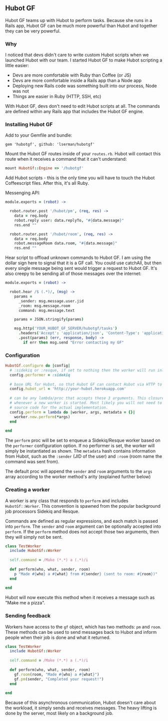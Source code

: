## Hubot GF

Hubot GF teams up with Hubot to perform tasks. Because she runs in a Rails app, Hubot GF can be much more powerful 
than Hubot and together they can be very powerful.

### Why

I noticed that devs didn't care to write custom Hubot scripts when we launched Hubot with our team. I started Hubot GF to 
make Hubot scripting a little easier:

- Devs are more comfortable with Ruby than Coffee (or JS)
- Devs are more comfortable inside a Rails app than a Node app
- Deploying new Rails code was something built into our process, Node was not
- Things are easier in Ruby (HTTP, SSH, etc)

With Hubot GF, devs don't need to edit Hubot scripts at all. The commands are defined within any Rails app that includes 
the Hubot GF engine.

### Installing Hubot GF

Add to your Gemfile and bundle:

```
gem 'hubotgf', github: 'lserman/hubotgf'
```

Mount the Hubot GF routes inside of your `routes.rb`. Hubot will contact this route when it receives a command that it 
can't understand:
```ruby
mount HubotGf::Engine => '/hubotgf'
```

Add Hubot scripts - this is the only time you will have to touch the Hubot Coffeescript files. After this, it's all Ruby.

Messenging API:

```coffee
module.exports = (robot) ->

  robot.router.post '/hubot/pm', (req, res) ->
    data = req.body
    robot.reply user: data.replyTo, "#{data.message}"
    res.end ""

  robot.router.post '/hubot/room', (req, res) ->
    data = req.body
    robot.messageRoom data.room, "#{data.message}"
    res.end ""
```

Hear script to offload unknown commands to Hubot GF. I am using the dollar sign here to signal that it is a GF call. You could use catchAll, but then every single message being sent would trigger a request to Hubot GF. It's also creepy to be sending all of those messages over the internet:

```coffee
module.exports = (robot) ->

  robot.hear /$ (.*)/, (msg) ->
    params =
      _sender: msg.message.user.jid
      _room: msg.message.room
      command: msg.message.text

    params = JSON.stringify(params)

    msg.http('YOUR_HUBOT_GF_SERVER/hubotgf/tasks')
      .headers('Accept': 'application/json', 'Content-Type': 'application/json')
      .post(params) (err, response, body) ->
        if err then msg.send "Error contacting my GF"
```

### Configuration

```ruby
HubotGf.configure do |config|
  # :sidekiq or :resque, if set to nothing then the worker will run inline
  config.performer = :sidekiq
  
  # base URL for Hubot, so that Hubot GF can contact Hubot via HTTP to respond to messages
  config.hubot_url = 'http://your-hubot.herokuapp.com'
  
  # can be any lambda/proc that accepts these 3 arguments. This closure will be executed
  # whenever a new worker is started. Most likely you will not need to edit this, see the 
  # source code for the actual implementation.
  config.perform = lambda do |worker, args, metadata = {}| 
    worker.new.perform(*args)
  end
  
end
```

The `perform` proc will be set to enqueue a Sidekiq/Resque worker based on the `performer` configuration option. If no performer is set, the worker will simply be instantiated as shown. The `metadata` hash contains information from Hubot, such as the `:sender` (JID of the user) and `:room` (room name the command was sent from).

The default proc will append the `sender` and `room` arguments to the `args` array according to the worker method's arity (explained further below)

### Creating a worker

A worker is any class that responds to `perform` and includes `HubotGf::Worker`. This convention is spawned from the popular background job processors Sidekiq and Resque.

Commands are defined as regular expressions, and each match is passed into `perform`. The `sender` and `room` argument can be optionally accepted into `perform`. If the `perform` method does not accept those two arguments, then they will simply not be sent.

```ruby
class TestWorker
  include HubotGf::Worker
  
  self.command = /Make (*.*) a (.*)/i
  
  def perform(who, what, sender, room)
    p "Made #{who} a #{what} from #{sender} (sent to room: #{room})"
  end
  
end
```

Hubot will now execute this method when it receives a message such as "Make me a pizza".

### Sending feedback

Workers have access to the `gf` object, which has two methods: `pm` and `room`. These methods can be used to send messages back to Hubot and inform people when their job is done and what it returned.

```ruby
class TestWorker
  include HubotGf::Worker
  
  self.command = /Make (*.*) a (.*)/i
  
  def perform(who, what, sender, room)
    gf.room(room, "Made #{who} a #{what}")
    gf.pm(sender, "Completed your request!")
  end
  
end
```

Because of this asynchronous communication, Hubot doesn't care about the workload, it simply sends and receives messages. The heavy lifting is done by the server, most likely on a background job.
